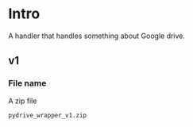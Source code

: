 # Intro
A handler that handles something about Google drive.

## v1
### File name
A zip file

    pydrive_wrapper_v1.zip




